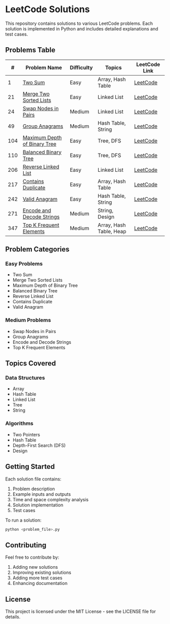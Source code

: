 # LeetCode Solutions

This repository contains solutions to various LeetCode problems. Each solution is implemented in Python and includes detailed explanations and test cases.

## Problems Table

| # | Problem Name | Difficulty | Topics | LeetCode Link |
|---|-------------|------------|---------|---------------|
| 1 | [Two Sum](1_two_sum.py) | Easy | Array, Hash Table | [LeetCode](https://leetcode.com/problems/two-sum/) |
| 21 | [Merge Two Sorted Lists](21_merge_two_sorted_lists.py) | Easy | Linked List | [LeetCode](https://leetcode.com/problems/merge-two-sorted-lists/) |
| 24 | [Swap Nodes in Pairs](24_swap_nodes_in_pairs.py) | Medium | Linked List | [LeetCode](https://leetcode.com/problems/swap-nodes-in-pairs/) |
| 49 | [Group Anagrams](49_group_anagrams.py) | Medium | Hash Table, String | [LeetCode](https://leetcode.com/problems/group-anagrams/) |
| 104 | [Maximum Depth of Binary Tree](104_maximum_depth_of_binary_tree.py) | Easy | Tree, DFS | [LeetCode](https://leetcode.com/problems/maximum-depth-of-binary-tree/) |
| 110 | [Balanced Binary Tree](110_balanced_binary_tree.py) | Easy | Tree, DFS | [LeetCode](https://leetcode.com/problems/balanced-binary-tree/) |
| 206 | [Reverse Linked List](206_reverse_linked_list.py) | Easy | Linked List | [LeetCode](https://leetcode.com/problems/reverse-linked-list/) |
| 217 | [Contains Duplicate](217_contains_duplicate.py) | Easy | Array, Hash Table | [LeetCode](https://leetcode.com/problems/contains-duplicate/) |
| 242 | [Valid Anagram](242_valid_anagram.py) | Easy | Hash Table, String | [LeetCode](https://leetcode.com/problems/valid-anagram/) |
| 271 | [Encode and Decode Strings](271_encode_and_decode_strings.py) | Medium | String, Design | [LeetCode](https://leetcode.com/problems/encode-and-decode-strings/) |
| 347 | [Top K Frequent Elements](347_top_k_frequent_elements.py) | Medium | Array, Hash Table, Heap | [LeetCode](https://leetcode.com/problems/top-k-frequent-elements/) |

## Problem Categories

### Easy Problems
- Two Sum
- Merge Two Sorted Lists
- Maximum Depth of Binary Tree
- Balanced Binary Tree
- Reverse Linked List
- Contains Duplicate
- Valid Anagram

### Medium Problems
- Swap Nodes in Pairs
- Group Anagrams
- Encode and Decode Strings
- Top K Frequent Elements

## Topics Covered

### Data Structures
- Array
- Hash Table
- Linked List
- Tree
- String

### Algorithms
- Two Pointers
- Hash Table
- Depth-First Search (DFS)
- Design

## Getting Started

Each solution file contains:
1. Problem description
2. Example inputs and outputs
3. Time and space complexity analysis
4. Solution implementation
5. Test cases

To run a solution:
```bash
python <problem_file>.py
```

## Contributing

Feel free to contribute by:
1. Adding new solutions
2. Improving existing solutions
3. Adding more test cases
4. Enhancing documentation

## License

This project is licensed under the MIT License - see the LICENSE file for details. 